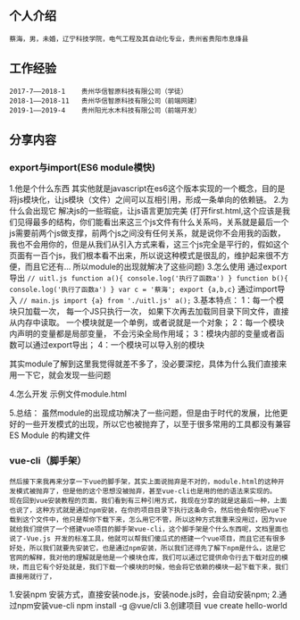 ## 个人介绍
    蔡海，男，未婚，辽宁科技学院，电气工程及其自动化专业，贵州省贵阳市息烽县
## 工作经验
    2017-7——2018-1    贵州华信智原科技有限公司（学徒）
    2018-1——2018-11   贵州华信智原科技有限公司（前端网建）
    2019-1——2019-4    贵州阳光水木科技有限公司（前端开发）

## 分享内容
### export与import(ES6 module模快)
1.他是个什么东西
    其实他就是javascript在es6这个版本实现的一个概念，目的是将js模块化，让js模块（文件）之间可以互相引用，形成一条单向的依赖链。
2.为什么会出现它
    解决js的一些瑕疵，让js语言更加完美
    (打开first.html,这个应该是我们见得最多的结构，你们能看出来这三个js文件有什么关系吗，关系就是最后一个js需要前两个js做支撑，前两个js之间没有任何关系，就是说你不会用我的函数，我也不会用你的，但是从我们从引入方式来看，这三个js完全是平行的，假如这个页面有一百个js，我们根本看不出来，所以说这种模式是很乱的，维护起来很不方便，而且它还有... 所以module的出现就解决了这些问题)
3.怎么使用
    通过export导出
    ```
        // uitl.js
        function a(){
            console.log('执行了函数a')
        }
        function b(){
            console.log('执行了函数a')
        }
        var c = '蔡海';
        export {a,b,c}
    ```
    通过import导入
    ```
        // main.js
        import {a} from './uitl.js'
        a();
    ```
3.基本特点：
    1：每一个模块只加载一次， 每一个JS只执行一次， 如果下次再去加载同目录下同文件，直接从内存中读取。 一个模块就是一个单例，或者说就是一个对象；
    2：每一个模块内声明的变量都是局部变量， 不会污染全局作用域；
    3：模块内部的变量或者函数可以通过export导出；
    4：一个模块可以导入别的模块

其实module了解到这里我觉得就差不多了，没必要深挖，具体为什么我们直接来用一下它，就会发现一些问题

4.怎么开发
    示例文件module.html

5.总结：
    虽然module的出现成功解决了一些问题，但是由于时代的发展，比他更好的一些开发模式的出现，所以它也被抛弃了，以至于很多常用的工具都没有兼容 ES Module 的构建文件

### vue-cli（脚手架）
    然后接下来我再来分享一下vue的脚手架，其实上面说抛弃是不对的，module.html的这种开发模式被抛弃了，但是他的这个思想没被抛弃，甚至vue-cli也是用的他的语法来实现的。
    现在回到vue安装教程的页面，我们看到有三种引用方式，我现在分享的就是这最后一种，上面也说了，这种方式就是通过npm安装，在你的项目目录下执行这条命令，然后他会帮你把vue下载到这个文件中，他只是帮你下载下来，怎么用它不管，所以这种方式我重来没用过，因为vue就给我们提供了一个搭建vue项目的脚手架vue-cli，这个脚手架是个什么东西呢，文档里面也说了-Vue.js 开发的标准工具，他就可以帮我们傻瓜式的搭建一个vue项目，而且它还有很多好处，所以我们就要先安装它，也是通过npm安装，所以我们还得先了解下npm是什么，这是它官网的解释，我对他的理解就是他是一个模块仓库，我们可以通过它提供命令行去下载对应的模块，而且它有个好处就是，我们下载一个模块的时候，他会将它依赖的模块一起下载下来，我们直接用就行了，
1.安装npm
    安装方式，直接安装node.js，安装node.js时，会自动安装npm;
2.通过npm安装vue-cli
    npm install -g @vue/cli
3.创建项目
    vue create hello-world